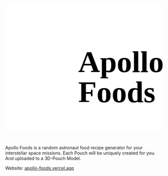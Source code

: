 <link rel="stylesheet" type="text/css" media="all" href="/public/font.css">
<div class="logo-container">
  <div class="logo"></div>
  <h1>Apollo<br>Foods</h1>
</div>
<style>
  .logo-container{
    display: flex;
    flex-direction: row;
    align-items: center;
    justify-content: center;
    margin: 0 auto 3rem;
  }
  .logo{
    width: 300px;
    height: 400px;
    background-repeat: no-repeat;
    background-position: 50% 50%;
  }
  h1{
    font-family: 'Blatant';
    font-size: 96px;
    margin: 4rem 0 0 1rem;
    line-height: 100%;
    border: none;
  }
  @media (prefers-color-scheme: dark) {
    .logo-container {
      background: transparent;
    }
    .logo{
      background-image: url(images/Logo-White.svg);
    }
    h1{
      color: white;
    }
  }
  @media (prefers-color-scheme: light) {
    .logo-container {
      background: white;
    }
    .logo{
      background-image: url(images/Logo-Black.svg);
    }
    h1{
      color: black;
    }
  }
</style>

Apollo Foods is a random astronaut food recipe generator for your interstellar space missions. Each Pouch will be uniquely created for you. And uploaded to a 3D-Pouch Model.

Website: [apollo-foods.vercel.app](https://apollo-foods.vercel.app)
